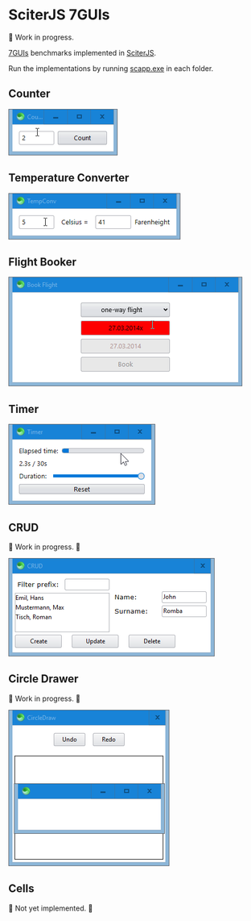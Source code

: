 # SciterJS 7GUIs

:construction: Work in progress.

[7GUIs](https://eugenkiss.github.io/7guis/tasks) benchmarks implemented in [SciterJS](https://sciter.com).

Run the implementations by running [scapp.exe](https://github.com/c-smile/sciter-js-sdk/tree/main/bin.win/x32) in each folder.

## Counter

![screenshot](previews/counter.gif)

## Temperature Converter

![screenshot](previews/temperature-converter.gif)

## Flight Booker

![screenshot](previews/flight-booker.gif)

## Timer

![screenshot](previews/timer.gif)

## CRUD

:construction: Work in progress. :construction:

![screenshot](previews/crud.png)

## Circle Drawer

:construction: Work in progress. :construction:

![screenshot](previews/circle-drawer.png)

## Cells

:construction: Not yet implemented. :construction: